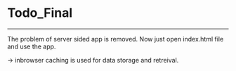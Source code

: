 # Todo_Final
-------------

The problem of server sided app is removed.
Now just open index.html file and use the app.

-> inbrowser caching is used for data storage and retreival.
